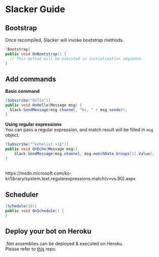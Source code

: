Slacker Guide
====

Bootstrap
----
Once recompiled, Slacker will invoke bootstrap methods.
```cs
[Bootstrap]
public void OnBootstrap() {
  // This method will be executed in initialization sequence.
}
```

Add commands
----
__Basic command__
```cs
[Subscribe("hello")]
public void OnHello(Message msg) {
  Slack.SendMessage(msg.channel, "Hi, " + msg.sender);
}
```

__Using regular expressions__<br>
You can pass a regular expression, and match result will be filled in `msg` object.
```cs
[Subscribe("^echo\\s(.+)$")]
public void OnEcho(Message msg){
    Slack.SendMessage(msg.channel, msg.matchData.Groups[1].Value);
}
```
<br>
https://msdn.microsoft.com/ko-kr/library/system.text.regularexpressions.match(v=vs.90).aspx


Scheduler
----
```cs
[Schedule(10)]
public void OnSchedule() {
}
```

Deploy your bot on Heroku
----
.Net assemblies can be deployed & executed on Heroku.<br>
Please refer to [this](https://github.com/pjc0247/slacker_buildpack) repo.
